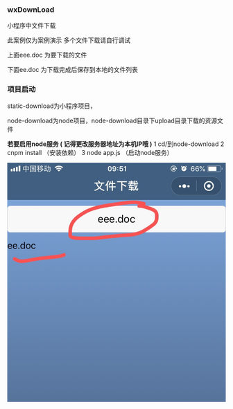 ### wxDownLoad

小程序中文件下载  

此案例仅为案例演示 多个文件下载请自行调试

上面eee.doc 为要下载的文件

下面ee.doc 为下载完成后保存到本地的文件列表

### 项目启动

static-download为小程序项目，

node-download为node项目，node-download目录下upload目录下载的资源文件

**若要启用node服务 ( 记得更改服务器地址为本机IP哦 )**  1 cd/到node-download  2 cnpm install （安装依赖）  3 node app.js （启动node服务）


![示例](https://github.com/fancaixia/wxDownLoad/blob/master/pic/001.png)


